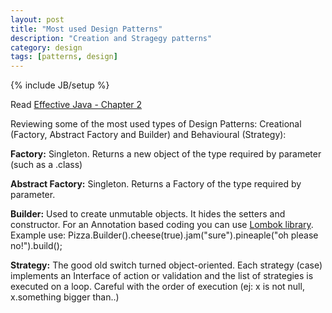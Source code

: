 ```yaml
---
layout: post
title: "Most used Design Patterns"
description: "Creation and Stragegy patterns"
category: design
tags: [patterns, design]
---
```

{% include JB/setup %}

Read [Effective Java - Chapter 2]( https://www.google.de/url?sa=t&rct=j&q=&esrc=s&source=web&cd=2&cad=rja&uact=8&ved=0CCgQFjAB&url=http%3A%2F%2Fuet.vnu.edu.vn%2F~chauttm%2Fe-books%2Fjava%2FEffective.Java.2nd.Edition.May.2008.3000th.Release.pdf&ei=2HeZVZKcNcelsgHXl4uIDg&usg=AFQjCNHaTVJ7cBfChZStN4QTEuewWLo98Q&sig2=IJlN2Z-fwa3_jFtq8ixtrQ&bvm=bv.96952980,d.bGg)

Reviewing some of the most used types of Design Patterns: Creational (Factory, Abstract Factory and Builder) and Behavioural (Strategy):

**Factory:**
  Singleton. Returns a new object of the type required by parameter (such as a .class)

**Abstract Factory:**
  Singleton. Returns a Factory of the type required by parameter.

**Builder:**
  Used to create unmutable objects. It hides the setters and constructor.
  For an Annotation based coding you can use [Lombok library](https://projectlombok.org/).
  Example use: Pizza.Builder().cheese(true).jam("sure").pineaple("oh please no!").build();

**Strategy:**
  The good old switch turned object-oriented.
  Each strategy (case) implements an Interface of action or validation and the list of strategies is executed on a loop.
  Careful with the order of execution (ej: x is not null, x.something bigger than..)
